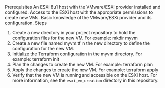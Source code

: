 Prerequisites
An ESXi 8u1 host with the VMware/ESXi provider installed and configured.
Access to the ESXi host with the appropriate permissions to create new VMs.
Basic knowledge of the VMware/ESXi provider and its configuration.
Steps
1. Create a new directory in your project repository to hold the configuration files for the new VM. For example:
mkdir myvm
2. Create a new file named myvm.tf in the new directory to define the configuration for the new VM.
3. Initialize the Terraform configuration in the myvm directory. For example:
terraform init
4. Plan the changes to create the new VM. For example:
terraform plan
5. Apply the changes to create the new VM. For example:
terraform apply
6. Verify that the new VM is running and accessible on the ESXi host.
For more information, see the `esxi_vm_creation` directory in this repository.

